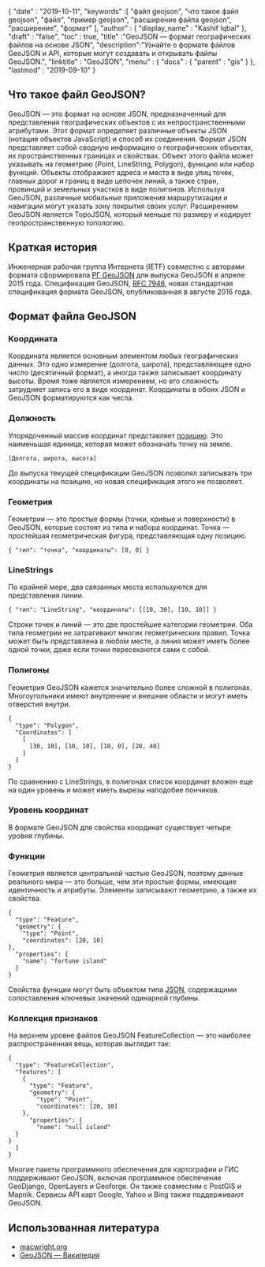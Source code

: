 {
  "date" : "2019-10-11",
  "keywords" :[ "файл geojson", "что такое файл geojson", "файл", "пример geojson", "расширение файла geojson", "расширение", "формат" ],
  "author" : {
    "display_name" : "Kashif Iqbal"
},
  "draft" : "false",
  "toc" : true,
  "title" :"GeoJSON — формат географических файлов на основе JSON",
  "description":"Узнайте о формате файлов GeoJSON и API, которые могут создавать и открывать файлы GeoJSON.",
  "linktitle" : "GeoJSON",
  "menu" : {
    "docs" : {
      "parent" : "gis"
}
},
  "lastmod" : "2019-09-10"
}

## Что такое файл GeoJSON?

GeoJSON — это формат на основе JSON, предназначенный для представления географических объектов с их непространственными атрибутами. Этот формат определяет различные объекты JSON (нотация объектов JavaScript) и способ их соединения. Формат JSON представляет собой сводную информацию о географических объектах, их пространственных границах и свойствах. Объект этого файла может указывать на геометрию (Point, LineString, Polygon), функцию или набор функций. Объекты отображают адреса и места в виде улиц точек, главных дорог и границ в виде цепочек линий, а также стран, провинций и земельных участков в виде полигонов. Используя GeoJSON, различные мобильные приложения маршрутизации и навигации могут указать зону покрытия своих услуг. Расширением GeoJSON является TopoJSON, который меньше по размеру и кодирует геопространственную топологию.

## Краткая история ##

Инженерная рабочая группа Интернета (IETF) совместно с авторами формата сформировала [РГ GeoJSON](https://datatracker.ietf.org/wg/geojson/charter/) для выпуска GeoJSON в апреле 2015 года. Спецификация GeoJSON, [RFC 7946](https://tools.ietf.org/html/rfc7946), новая стандартная спецификация формата GeoJSON, опубликованная в августе 2016 года.

## Формат файла GeoJSON ##

### Координата ###

Координата является основным элементом любых географических данных. Это одно измерение (долгота, широта), представляющее одно число (десятичный формат), а иногда также записывает координату высоты. Время тоже является измерением, но его сложность затрудняет запись его в виде координат. Координаты в обоих JSON и GeoJSON форматируются как числа.

### Должность ###

Упорядоченный массив координат представляет [позицию](https://geojson.org/geojson-spec.html#positions). Это наименьшая единица, которая может обозначать точку на земле.

`[Долгота, широта, высота]`

До выпуска текущей спецификации GeoJSON позволял записывать три координаты на позицию, но новая спецификация этого не позволяет.

### Геометрия ###

Геометрии — это простые формы (точки, кривые и поверхности) в GeoJSON, которые состоят из типа и набора координат. Точка — простейшая геометрическая фигура, представляющая одну позицию.

`{ "тип": "точка", "координаты": [0, 0] }`

### LineStrings ###

По крайней мере, два связанных места используются для представления линии.

`{ "тип": "LineString", "координаты": [[10, 30], [10, 10]] }`

Строки точек и линий — это две простейшие категории геометрии. Оба типа геометрии не затрагивают многих геометрических правил. Точка может быть представлена в любом месте, а линия может иметь более одной точки, даже если точки пересекаются сами с собой.

### Полигоны ###

Геометрия GeoJSON кажется значительно более сложной в полигонах. Многоугольники имеют внутренние и внешние области и могут иметь отверстия внутри.

```
{
  "type": "Polygon",
  "Coordinates": [
    [
      [30, 10], [10, 10], [10, 0], [20, 40]
    ]
  ]
}
```

По сравнению с LineStrings, в полигонах список координат вложен еще на один уровень и может иметь вырезы наподобие пончиков.

### Уровень координат ###

В формате GeoJSON для свойства координат существует четыре уровня глубины.

### Функции ###

Геометрия является центральной частью GeoJSON, поэтому данные реального мира — это больше, чем эти простые формы, имеющие идентичность и атрибуты. Элементы записывают геометрию, а также их свойства.

```
{
  "type": "Feature",
  "geometry": {
    "type": "Point",
    "coordinates": [20, 10]
},
  "properties": {
    "name": "fortune island"
  }
}

```

Свойства функции могут быть объектом типа [JSON](http://json.org/), содержащими сопоставления ключевых значений одинарной глубины.

### Коллекция признаков ###

На верхнем уровне файлов GeoJSON FeatureCollection — это наиболее распространенная вещь, которая выглядит так:

```
{
  "type": "FeatureCollection",
  "features": [
    {
      "type": "Feature",
      "geometry": {
        "type": "Point",
        "coordinates": [20, 10]
    },
      "properties": {
        "name": "null island"
  }
}
  ]
}
```

Многие пакеты программного обеспечения для картографии и ГИС поддерживают GeoJSON, включая программное обеспечение GeoDjango, OpenLayers и Geoforge. Он также совместим с PostGIS и Mapnik. Сервисы API карт Google, Yahoo и Bing также поддерживают GeoJSON.

## Использованная литература ##

* [macwright.org](https://macwright.org/2015/03/23/geojson-second-bite.html)
* [GeoJSON — Википедия](https://en.wikipedia.org/wiki/GeoJSON)


